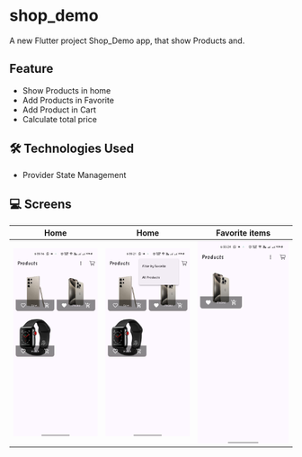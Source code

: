 # shop_demo

A new Flutter project Shop_Demo app, that show Products and.

## Feature

- Show Products in home
- Add Products in Favorite
- Add Product in Cart
- Calculate total price

## 🛠️ Technologies Used

- Provider State Management

## 💻 Screens
| Home                                                                      | Home                                                                          | Favorite items                                                           |
|---------------------------------------------------------------------------|-------------------------------------------------------------------------------|--------------------------------------------------------------------------|
| ![](https://github.com/ahmedasaber/shop_demo/blob/master/assets/home.jpg) | ![](https://github.com/ahmedasaber/shop_demo/blob/master/assets/home%202.jpg) | ![](https://github.com/ahmedasaber/shop_demo/blob/master/assets/fav.jpg) |
